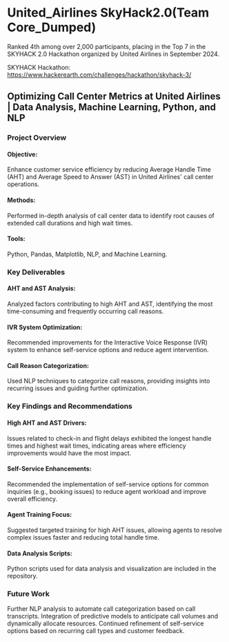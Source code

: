 # United_Airlines SkyHack2.0(Team Core_Dumped)

Ranked 4th among over 2,000 participants, placing in the Top 7 in the SKYHACK 2.0 Hackathon organized by United Airlines in September 2024.

SKYHACK Hackathon: https://www.hackerearth.com/challenges/hackathon/skyhack-3/

## Optimizing Call Center Metrics at United Airlines | Data Analysis, Machine Learning, Python, and NLP


### Project Overview

#### Objective: 
Enhance customer service efficiency by reducing Average Handle Time (AHT) and Average Speed to Answer (AST) in United Airlines' call center operations.
####  Methods: 
Performed in-depth analysis of call center data to identify root causes of extended call durations and high wait times.
#### Tools: 
Python, Pandas, Matplotlib, NLP, and Machine Learning.

### Key Deliverables

#### AHT and AST Analysis: 
Analyzed factors contributing to high AHT and AST, identifying the most time-consuming and frequently occurring call reasons.
#### IVR System Optimization: 
Recommended improvements for the Interactive Voice Response (IVR) system to enhance self-service options and reduce agent intervention.
#### Call Reason Categorization: 
Used NLP techniques to categorize call reasons, providing insights into recurring issues and guiding further optimization.


### Key Findings and Recommendations

#### High AHT and AST Drivers: 
Issues related to check-in and flight delays exhibited the longest handle times and highest wait times, indicating areas where efficiency improvements would have the most impact.
#### Self-Service Enhancements:
Recommended the implementation of self-service options for common inquiries (e.g., booking issues) to reduce agent workload and improve overall efficiency.
#### Agent Training Focus: 
Suggested targeted training for high AHT issues, allowing agents to resolve complex issues faster and reducing total handle time.

#### Data Analysis Scripts: 
Python scripts used for data analysis and visualization are included in the repository.

### Future Work

Further NLP analysis to automate call categorization based on call transcripts.
Integration of predictive models to anticipate call volumes and dynamically allocate resources.
Continued refinement of self-service options based on recurring call types and customer feedback.
